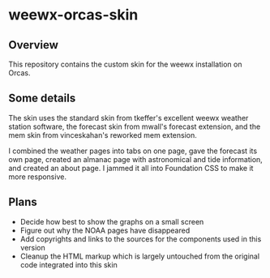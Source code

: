 # weewx-orcas-skin

## Overview
This repository contains the custom skin for the weewx installation on Orcas.

## Some details
The skin uses the standard skin from tkeffer's excellent weewx weather station
software, the forecast skin from mwall's forecast extension, and the mem skin
from vinceskahan's reworked mem extension.

I combined the weather pages into tabs on one page, gave the forecast its own
page, created an almanac page with astronomical and tide information, and
created an about page. I jammed it all into Foundation CSS to make it more
responsive.

## Plans
- Decide how best to show the graphs on a small screen
- Figure out why the NOAA pages have disappeared
- Add copyrights and links to the sources for the components used in this
  version
- Cleanup the HTML markup which is largely untouched from the original code
  integrated into this skin

